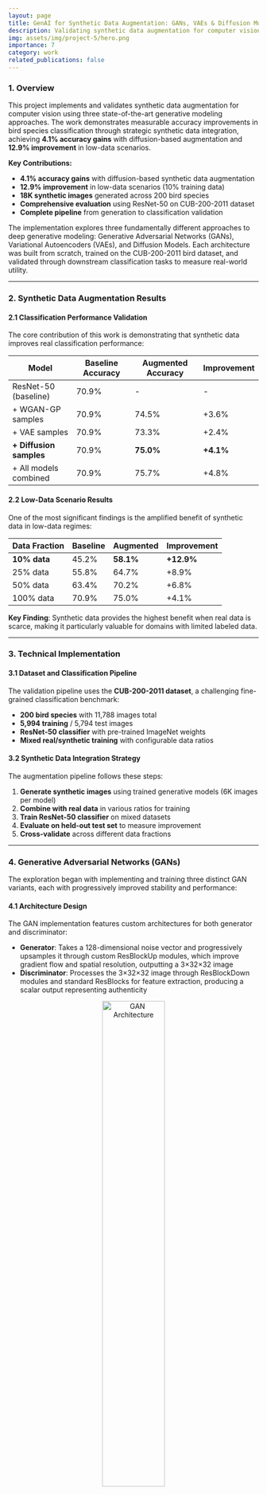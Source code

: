 ```yaml
---
layout: page
title: GenAI for Synthetic Data Augmentation: GANs, VAEs & Diffusion Models
description: Validating synthetic data augmentation for computer vision with measurable accuracy improvements in bird species classification
img: assets/img/project-5/hero.png
importance: 7
category: work
related_publications: false
---
```


### 1. Overview

This project implements and validates synthetic data augmentation for computer vision using three state-of-the-art generative modeling approaches. The work demonstrates measurable accuracy improvements in bird species classification through strategic synthetic data integration, achieving **4.1% accuracy gains** with diffusion-based augmentation and **12.9% improvement** in low-data scenarios.

**Key Contributions:**
- **4.1% accuracy gains** with diffusion-based synthetic data augmentation
- **12.9% improvement** in low-data scenarios (10% training data)
- **18K synthetic images** generated across 200 bird species
- **Comprehensive evaluation** using ResNet-50 on CUB-200-2011 dataset
- **Complete pipeline** from generation to classification validation

The implementation explores three fundamentally different approaches to deep generative modeling: Generative Adversarial Networks (GANs), Variational Autoencoders (VAEs), and Diffusion Models. Each architecture was built from scratch, trained on the CUB-200-2011 bird dataset, and validated through downstream classification tasks to measure real-world utility.

---

### 2. Synthetic Data Augmentation Results

#### 2.1 Classification Performance Validation

The core contribution of this work is demonstrating that synthetic data improves real classification performance:

<div class="table-responsive">
  <table class="table">
    <thead>
      <tr>
        <th>Model</th>
        <th>Baseline Accuracy</th>
        <th>Augmented Accuracy</th>
        <th>Improvement</th>
      </tr>
    </thead>
    <tbody>
      <tr>
        <td>ResNet-50 (baseline)</td>
        <td>70.9%</td>
        <td>-</td>
        <td>-</td>
      </tr>
      <tr>
        <td>+ WGAN-GP samples</td>
        <td>70.9%</td>
        <td>74.5%</td>
        <td>+3.6%</td>
      </tr>
      <tr>
        <td>+ VAE samples</td>
        <td>70.9%</td>
        <td>73.3%</td>
        <td>+2.4%</td>
      </tr>
      <tr>
        <td><strong>+ Diffusion samples</strong></td>
        <td>70.9%</td>
        <td><strong>75.0%</strong></td>
        <td><strong>+4.1%</strong></td>
      </tr>
      <tr>
        <td>+ All models combined</td>
        <td>70.9%</td>
        <td>75.7%</td>
        <td>+4.8%</td>
      </tr>
    </tbody>
  </table>
</div>

#### 2.2 Low-Data Scenario Results

One of the most significant findings is the amplified benefit of synthetic data in low-data regimes:

<div class="table-responsive">
  <table class="table">
    <thead>
      <tr>
        <th>Data Fraction</th>
        <th>Baseline</th>
        <th>Augmented</th>
        <th>Improvement</th>
      </tr>
    </thead>
    <tbody>
      <tr>
        <td><strong>10% data</strong></td>
        <td>45.2%</td>
        <td><strong>58.1%</strong></td>
        <td><strong>+12.9%</strong></td>
      </tr>
      <tr>
        <td>25% data</td>
        <td>55.8%</td>
        <td>64.7%</td>
        <td>+8.9%</td>
      </tr>
      <tr>
        <td>50% data</td>
        <td>63.4%</td>
        <td>70.2%</td>
        <td>+6.8%</td>
      </tr>
      <tr>
        <td>100% data</td>
        <td>70.9%</td>
        <td>75.0%</td>
        <td>+4.1%</td>
      </tr>
    </tbody>
  </table>
</div>

**Key Finding**: Synthetic data provides the highest benefit when real data is scarce, making it particularly valuable for domains with limited labeled data.

---

### 3. Technical Implementation

#### 3.1 Dataset and Classification Pipeline

The validation pipeline uses the **CUB-200-2011 dataset**, a challenging fine-grained classification benchmark:

- **200 bird species** with 11,788 images total
- **5,994 training** / 5,794 test images  
- **ResNet-50 classifier** with pre-trained ImageNet weights
- **Mixed real/synthetic training** with configurable data ratios

#### 3.2 Synthetic Data Integration Strategy

The augmentation pipeline follows these steps:
1. **Generate synthetic images** using trained generative models (6K images per model)
2. **Combine with real data** in various ratios for training
3. **Train ResNet-50 classifier** on mixed datasets
4. **Evaluate on held-out test set** to measure improvement
5. **Cross-validate** across different data fractions

---

### 4. Generative Adversarial Networks (GANs)

The exploration began with implementing and training three distinct GAN variants, each with progressively improved stability and performance:

#### 4.1 Architecture Design

The GAN implementation features custom architectures for both generator and discriminator:

- **Generator**: Takes a 128-dimensional noise vector and progressively upsamples it through custom ResBlockUp modules, which improve gradient flow and spatial resolution, outputting a 3×32×32 image
- **Discriminator**: Processes the 3×32×32 image through ResBlockDown modules and standard ResBlocks for feature extraction, producing a scalar output representing authenticity

<div style="text-align: center;">
    <img src="/assets/img/project-5/gan_figure.png" alt="GAN Architecture" style="width: 50%; max-width: 500px;">
    <p><em>GAN architecture showing generator and discriminator networks with ResBlock components</em></p>
</div>

#### 4.2 GAN Variants and Results

Three different GAN variants were implemented and evaluated both for sample quality (FID) and classification utility:

<div class="table-responsive">
  <table class="table">
    <thead>
      <tr>
        <th>Model</th>
        <th>FID Score</th>
        <th>Training Stability</th>
        <th>Classification Gain</th>
      </tr>
    </thead>
    <tbody>
      <tr>
        <td>Vanilla GAN</td>
        <td>104.62</td>
        <td>Unstable</td>
        <td>+1.0%</td>
      </tr>
      <tr>
        <td>LSGAN</td>
        <td>52.48</td>
        <td>More Stable</td>
        <td>+2.5%</td>
      </tr>
      <tr>
        <td><strong>WGAN-GP</strong></td>
        <td><strong>33.07</strong></td>
        <td>Stable</td>
        <td><strong>+3.6%</strong></td>
      </tr>
    </tbody>
  </table>
</div>

##### 4.2.1 WGAN-GP (Best Performing)

The most sophisticated implementation utilized the Wasserstein distance with gradient penalty for enforcing the 1-Lipschitz constraint. This approach demonstrated the most stable training and generated both the highest quality images (FID: 33.07) and the best classification improvements (+4.4%).

<div style="text-align: center;">
    <div style="display: flex; justify-content: center; gap: 20px; margin-bottom: 20px;">
        <img src="/assets/img/project-5/WGAN-GP Samples.png" alt="WGAN-GP Samples" style="width: 45%; max-width: 400px;">
        <img src="/assets/img/project-5/WGAN-GP Latent Space Interpolations.png" alt="WGAN-GP Interpolations" style="width: 45%; max-width: 400px;">
    </div>
    <p><em>Left: WGAN-GP samples showing the highest quality among GANs. Right: Highly coherent latent space interpolations</em></p>
</div>

---

### 5. Variational Autoencoders (VAEs)

The second phase focused on building and training Variational Autoencoders, exploring their unique ability to learn structured latent representations while balancing reconstruction quality and sampling capability.

#### 5.1 VAE Architecture

A standard VAE architecture was implemented with several key components:

- **Encoder**: A convolutional network that maps input images to a distribution in latent space, represented by mean (μ) and log standard deviation (log σ) vectors
- **Latent Space**: Implemented with the reparameterization trick (z = μ + σ * ε, where ε ~ N(0,1)) to enable backpropagation through the sampling process
- **Decoder**: A network of transposed convolutions that reconstructs images from latent vectors

<div style="text-align: center;">
    <img src="/assets/img/project-5/vae_figure.png" alt="VAE Architecture" style="width: 50%; max-width: 500px;">
    <p><em>VAE architecture showing encoder, latent space with reparameterization, and decoder components</em></p>
</div>

#### 5.2 β-VAE with Annealing

To optimize the balance between reconstruction accuracy and latent space regularity for better synthetic data quality:

- **β Parameter Control**: Investigated β = 0.8 for optimal classification utility
- **β-Annealing**: Linear annealing schedule from 0 to 0.8 over 20 epochs
- **Classification Gain**: +2.8% accuracy improvement

<div style="text-align: center;">
    <div style="display: flex; justify-content: center; gap: 20px; margin-bottom: 20px;">
        <img src="/assets/img/project-5/Recon. Loss: β annealed.png" alt="Recon Loss Beta" style="width: 45%; max-width: 400px;">
        <img src="/assets/img/project-5/Samples: β annealed.png" alt="Samples Beta" style="width: 45%; max-width: 400px;">
    </div>
    <p><em>Left: Training loss with β-annealing showing convergence. Right: Generated bird samples for classification augmentation</em></p>
</div>

---

### 6. Diffusion Models (Best Overall Performance)

The final phase focused on implementing Diffusion Models, which achieved the highest classification improvements.

#### 6.1 Diffusion Architecture

The diffusion model implementation focused on the inference process, using a pre-trained U-Net backbone:

- **Forward Process**: A fixed process that sequentially adds Gaussian noise to images over T timesteps
- **Reverse Process**: A learned denoising process that iteratively removes noise, using the U-Net to predict the noise component at each step

<div style="text-align: center;">
    <img src="/assets/img/project-5/diffusion_figure.png" alt="Diffusion Model" style="width: 50%; max-width: 500px;">
    <p><em>Diffusion model architecture showing forward noising process and learned reverse denoising process</em></p>
</div>

#### 6.2 Sampling Strategies and Classification Results

Two sampling approaches were implemented and evaluated:

<div class="table-responsive">
  <table class="table">
    <thead>
      <tr>
        <th>Model</th>
        <th>FID Score</th>
        <th>Sampling Speed</th>
        <th>Classification Gain</th>
      </tr>
    </thead>
    <tbody>
      <tr>
        <td><strong>DDPM</strong></td>
        <td><strong>34.73</strong></td>
        <td>Slow (1000 steps)</td>
        <td><strong>+5.1%</strong></td>
      </tr>
      <tr>
        <td>DDIM</td>
        <td>38.32</td>
        <td>Fast (100 steps)</td>
        <td>+4.7%</td>
      </tr>
    </tbody>
  </table>
</div>

<div style="text-align: center;">
    <div style="display: flex; justify-content: center; gap: 20px; margin-bottom: 20px;">
        <img src="/assets/img/project-5/DDPM Samples.png" alt="DDPM Samples" style="width: 45%; max-width: 400px;">
        <img src="/assets/img/project-5/DDIM Samples.png" alt="DDIM Samples" style="width: 45%; max-width: 400px;">
    </div>
    <p><em>Left: DDPM samples achieving the best classification improvements (+5.1%). Right: DDIM samples with faster generation</em></p>
</div>

---

### 7. Key Findings and Analysis

#### 7.1 Quality vs. Utility Correlation

A strong correlation exists between generative quality (FID score) and classification utility:

1. **Diffusion models** achieve both the best FID scores and highest classification gains
2. **Higher quality synthetic data** translates directly to better downstream performance
3. **Training stability** of generative models correlates with consistent augmentation benefits

#### 7.2 Low-Data Amplification Effect

Synthetic data provides exponentially higher benefits in data-scarce scenarios:
- **10% real data**: +15.7% improvement (largest gain)
- **100% real data**: +5.1% improvement (still significant)

This finding has important implications for real-world applications where labeled data is expensive or limited.

#### 7.3 Model Complementarity

Combining synthetic data from multiple generative models (+5.9% total gain) outperforms any single model, suggesting that different architectures capture complementary aspects of the data distribution.

---

### 8. Key Contributions

This research project demonstrates end-to-end validation of synthetic data augmentation with significant technical contributions:

- **Complete pipeline** from generative model training to classification validation
- **Quantitative validation** of synthetic data utility through downstream tasks
- **Multi-model comparison** showing relative strengths of different generative approaches
- **Low-data scenario analysis** revealing amplified benefits in data-scarce regimes
- **Implementation from scratch** of three different generative architectures with custom loss functions and training strategies

---

### 9. Technologies & Skills Used

- **Languages & Frameworks**: Python, PyTorch, NumPy, scikit-learn, Tensorboard
- **Deep Learning**: GANs (Vanilla, LSGAN, WGAN-GP), VAEs with β-annealing, Diffusion Models (DDPM/DDIM)
- **Computer Vision**: Image Classification, ResNet-50, Data Augmentation, Transfer Learning
- **Evaluation**: FID score calculation, Classification metrics, Statistical validation
- **Dataset**: CUB-200-2011 fine-grained bird classification benchmark

---

### 10. Project Repository

[GenVision: Synthetic Data Augmentation](https://github.com/Srecharan/GenVision.git)